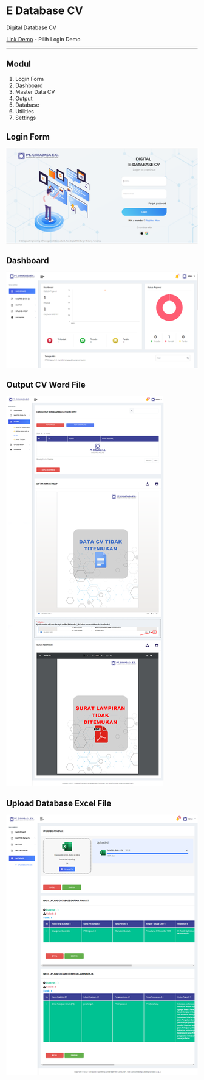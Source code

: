 # E Database CV

Digital Database CV

[Link Demo](https://e-database-cv.herokuapp.com/) - Pilih Login Demo


* * *

## Modul

1. Login Form
2. Dashboard
3. Master Data CV
4. Output
5. Database
6. Utilities
7. Settings

## Login Form
![Login Image](/img/markdown/login.png)

## Dashboard
![Dashboard Image](/img/markdown/dashboard.png)

## Output CV Word File
![Output Image](/img/markdown/output.png)

## Upload Database Excel File
![Upload image](/img/markdown/upload.png)
